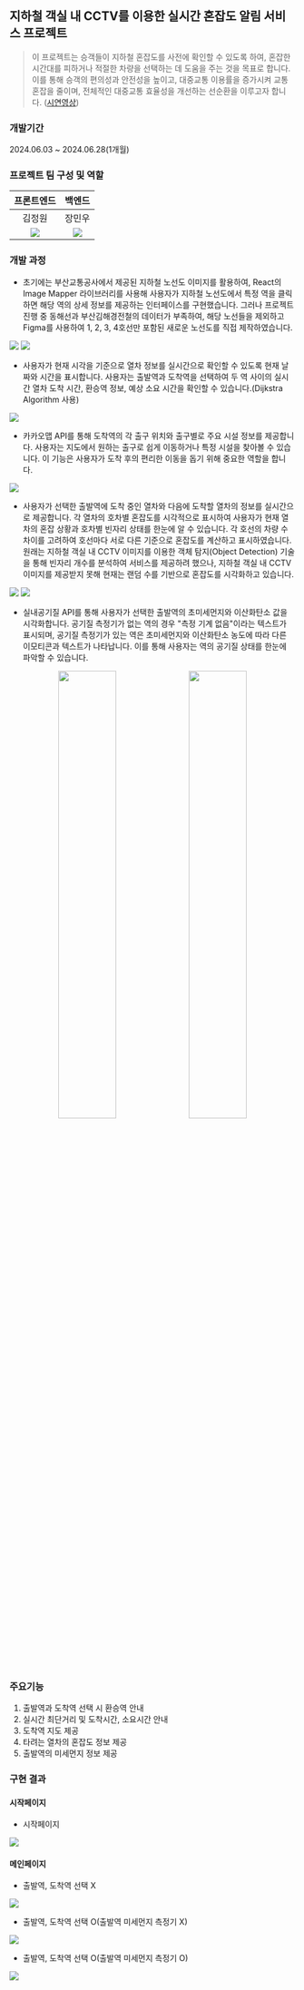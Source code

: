 ## 지하철 객실 내 CCTV를 이용한 실시간 혼잡도 알림 서비스 프로젝트

> 이 프로젝트는 승객들이 지하철 혼잡도를 사전에 확인할 수 있도록 하여, 혼잡한 시간대를 피하거나 적절한 차량을 선택하는 데 도움을 주는 것을 목표로 합니다. 이를 통해 승객의 편의성과 안전성을 높이고, 대중교통 이용률을 증가시켜 교통 혼잡을 줄이며, 전체적인 대중교통 효율성을 개선하는 선순환을 이루고자 합니다. ([시연영상](https://youtu.be/ifACPxiXOsM))

### 개발기간
2024.06.03 ~ 2024.06.28(1개월)

### 프로젝트 팀 구성 및 역할
|프론트엔드|백엔드|
|:---:|:---:|
|김정원|장민우|
|[<img src="https://img.shields.io/badge/github-181717?style=for-the-badge&logo=github&logoColor=white">](https://github.com/DevInGarden)|[<img src="https://img.shields.io/badge/github-181717?style=for-the-badge&logo=github&logoColor=white">](https://github.com/minwoowow)|

### 개발 과정
 - 초기에는 부산교통공사에서 제공된 지하철 노선도 이미지를 활용하여, React의 Image Mapper 라이브러리를 사용해 사용자가 지하철 노선도에서 특정 역을 클릭하면 해당 역의 상세 정보를 제공하는 인터페이스를 구현했습니다. 그러나 프로젝트 진행 중 동해선과 부산김해경전철의 데이터가 부족하여, 해당 노선들을 제외하고 Figma를 사용하여 1, 2, 3, 4호선만 포함된 새로운 노선도를 직접 제작하였습니다.
<img src="https://github.com/jwkim97211/project1/blob/main/assets/image.png">
<img src="https://github.com/jwkim97211/project1/blob/main/assets/figma.png">

- 사용자가 현재 시각을 기준으로 열차 정보를 실시간으로 확인할 수 있도록 현재 날짜와 시간을 표시합니다. 사용자는 출발역과 도착역을 선택하여 두 역 사이의 실시간 열차 도착 시간, 환승역 정보, 예상 소요 시간을 확인할 수 있습니다.(Dijkstra Algorithm 사용)
<img src="https://github.com/jwkim97211/project1/blob/main/assets/page1.png">

- 카카오맵 API를 통해 도착역의 각 출구 위치와 출구별로 주요 시설 정보를 제공합니다. 사용자는 지도에서 원하는 출구로 쉽게 이동하거나 특정 시설을 찾아볼 수 있습니다. 이 기능은 사용자가 도착 후의 편리한 이동을 돕기 위해 중요한 역할을 합니다.
<img src="https://github.com/jwkim97211/project1/blob/main/assets/page2.png">

- 사용자가 선택한 출발역에 도착 중인 열차와 다음에 도착할 열차의 정보를 실시간으로 제공합니다. 각 열차의 호차별 혼잡도를 시각적으로 표시하여 사용자가 현재 열차의 혼잡 상황과 호차별 빈자리 상태를 한눈에 알 수 있습니다. 각 호선의 차량 수 차이를 고려하여 호선마다 서로 다른 기준으로 혼잡도를 계산하고 표시하였습니다. 원래는 지하철 객실 내 CCTV 이미지를 이용한 객체 탐지(Object Detection) 기술을 통해 빈자리 개수를 분석하여 서비스를 제공하려 했으나, 지하철 객실 내 CCTV 이미지를 제공받지 못해 현재는 랜덤 수를 기반으로 혼잡도를 시각화하고 있습니다.
<img src="https://github.com/jwkim97211/project1/blob/main/assets/page3.png">
<img src="https://github.com/jwkim97211/project1/blob/main/assets/page4.png">

- 실내공기질 API를 통해 사용자가 선택한 출발역의 초미세먼지와 이산화탄소 값을 시각화합니다. 공기질 측정기가 없는 역의 경우 "측정 기계 없음"이라는 텍스트가 표시되며, 공기질 측정기가 있는 역은 초미세먼지와 이산화탄소 농도에 따라 다른 이모티콘과 텍스트가 나타납니다. 이를 통해 사용자는 역의 공기질 상태를 한눈에 파악할 수 있습니다.

<div align="center">
  <img src="https://github.com/jwkim97211/project1/blob/main/assets/air1.PNG" width="45%">
  <img src="https://github.com/jwkim97211/project1/blob/main/assets/air2.PNG" width="45%">
</div>

### 주요기능
1. 출발역과 도착역 선택 시 환승역 안내
2. 실시간 최단거리 및 도착시간, 소요시간 안내
3. 도착역 지도 제공
4. 타려는 열차의 혼잡도 정보 제공
5. 출발역의 미세먼지 정보 제공

### 구현 결과
#### 시작페이지
- 시작페이지
<img src="https://github.com/jwkim97211/project1/blob/main/assets/subway1.png">

#### 메인페이지
- 출발역, 도착역 선택 X
<img src="https://github.com/jwkim97211/project1/blob/main/assets/subway2.png">

- 출발역, 도착역 선택 O(출발역 미세먼지 측정기 X)
<img src="https://github.com/jwkim97211/project1/blob/main/assets/subway3.png">

- 출발역, 도착역 선택 O(출발역 미세먼지 측정기 O)
<img src="https://github.com/jwkim97211/project1/blob/main/assets/subway4.png">
